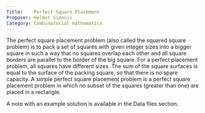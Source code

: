 ```yaml
---
Title:    Perfect Square Placement
Proposer: Helmut Simonis
Category: Combinatorial mathematics
---
```



The perfect square placement problem (also called the squared square problem) is 
to pack a set of squares with given integer sizes into a bigger square in such 
a way that no squares overlap each other and all square borders are parallel to 
the border of the big square. For a perfect placement problem, all squares have 
different sizes. The sum of the square surfaces is equal to the surface of the 
packing square, so that there is no spare capacity. A simple perfect square 
placement problem is a perfect square placement problem in which no subset of 
the squares (greater than one) are placed in a rectangle. 

A note with an example solution is available in the Data files section.
